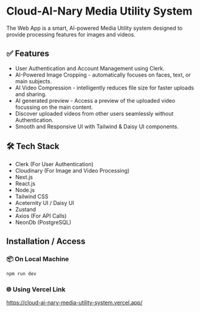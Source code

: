 # Cloud-AI-Nary Media Utility System

The Web App is a smart, AI-powered Media Utility system designed to provide processing features for images and videos.

## ✅ Features

- User Authentication and Account Management using Clerk.
- AI-Powered Image Cropping - automatically focuses on faces, text, or main subjects.
- AI Video Compression - intelligently reduces file size for faster uploads and sharing.
- AI generated preview - Access a preview of the uploaded video focussing on the main content.
- Discover uploaded videos from other users seamlessly without Authentication.
- Smooth and Responsive UI with Tailwind & Daisy UI components.

## 🛠️ Tech Stack

- Clerk (For User Authentication)
- Cloudinary (For Image and Video Processing)
- Next.js
- React.js
- Node.js
- Tailwind CSS
- Aceternity UI / Daisy UI
- Zustand
- Axios (For API Calls)
- NeonDb (PostgreSQL)

## Installation / Access

### 📦 On Local Machine

```bash
npm run dev
```

### 🌐 Using Vercel Link

https://cloud-ai-nary-media-utility-system.vercel.app/
